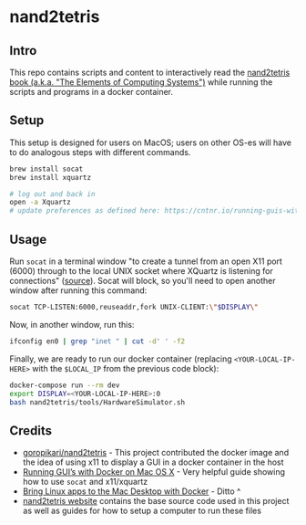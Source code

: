 # nand2tetris

## Intro

This repo contains scripts and content to interactively read the [nand2tetris book (a.k.a. "The Elements of Computing Systems")](https://www.nand2tetris.org/) while running the scripts and programs in a docker container.

## Setup

This setup is designed for users on MacOS; users on other OS-es will have to do analogous steps with different commands.

```bash
brew install socat
brew install xquartz

# log out and back in
open -a Xquartz
# update preferences as defined here: https://cntnr.io/running-guis-with-docker-on-mac-os-x-a14df6a76efc#:~:text=Now%20open%20up%20the%20preferences%20from%20the%20top%20menu%20and%20go%20to%20the%20last%20tab%20%E2%80%98security%E2%80%99.
```

## Usage

Run `socat` in a terminal window "to create a tunnel from an open X11 port (6000) through to the local UNIX socket where XQuartz is listening for connections" ([source](https://blog.alexellis.io/linux-desktop-on-mac/#:~:text=to%20create%20a%20tunnel%20from%20an%20open%20X11%20port%20(6000)%20through%20to%20the%20local%20UNIX%20socket%20where%20XQuartz%20is%20listening%20for%20connections)). Socat will block, so you'll need to open another window after running this command:

```bash
socat TCP-LISTEN:6000,reuseaddr,fork UNIX-CLIENT:\"$DISPLAY\"
```

Now, in another window, run this:

```bash
ifconfig en0 | grep "inet " | cut -d' ' -f2
```

Finally, we are ready to run our docker container (replacing `<YOUR-LOCAL-IP-HERE>` with the `$LOCAL_IP` from the previous code block):

```bash
docker-compose run --rm dev
export DISPLAY=<YOUR-LOCAL-IP-HERE>:0
bash nand2tetris/tools/HardwareSimulator.sh
```

## Credits

- [goropikari/nand2tetris](https://github.com/goropikari/nand2tetris) - This project contributed the docker image and the idea of using x11 to display a GUI in a docker container in the host
- [Running GUI’s with Docker on Mac OS X](https://cntnr.io/running-guis-with-docker-on-mac-os-x-a14df6a76efc) - Very helpful guide showing how to use `socat` and x11/xquartz
- [Bring Linux apps to the Mac Desktop with Docker](https://blog.alexellis.io/linux-desktop-on-mac/) - Ditto ^
- [nand2tetris website](https://www.nand2tetris.org/software) contains the base source code used in this project as well as guides for how to setup a computer to run these files
